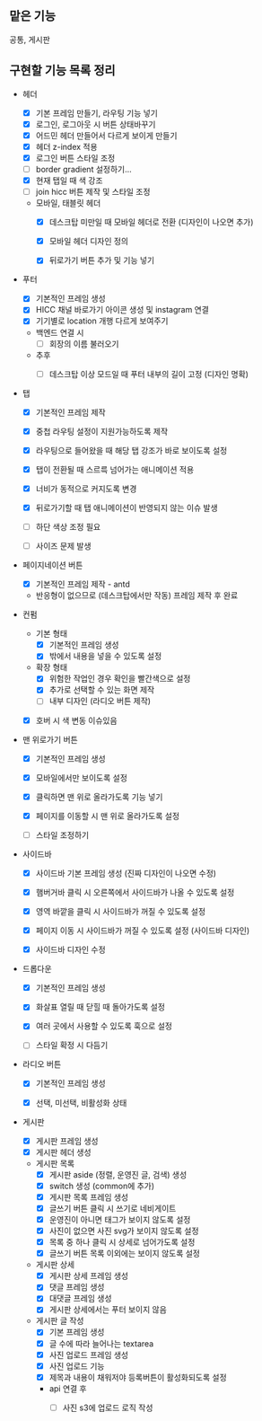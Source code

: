 ## 맡은 기능
공통, 게시판

## 구현할 기능 목록 정리

- 헤더
  - [x] 기본 프레임 만들기, 라우팅 기능 넣기
  - [x] 로그인, 로그아웃 시 버튼 상태바꾸기
  - [x] 어드민 헤더 만들어서 다르게 보이게 만들기
  - [x] 헤더 z-index 적용
  - [x] 로그인 버튼 스타일 조정
  - [ ] border gradient 설정하기...
  - [x] 현재 탭일 때 색 강조
  - [ ] join hicc 버튼 제작 및 스타일 조정
  
  - 모바일, 태블릿 헤더
    - [x] 데스크탑 미만일 때 모바일 헤더로 전환 (디자인이 나오면 추가)
    - [x] 모바일 헤더 디자인 정의
    - [x] 뒤로가기 버튼 추가 및 기능 넣기


- 푸터
  - [x] 기본적인 프레임 생성
  - [x] HICC 채널 바로가기 아이콘 생성 및 instagram 연결
  - [x] 기기별로 location 개행 다르게 보여주기
  
  - 백엔드 연결 시
    - [ ] 회장의 이름 불러오기

  - 추후
    - [ ] 데스크탑 이상 모드일 때 푸터 내부의 길이 고정 (디자인 명확)


- 탭
  - [x] 기본적인 프레임 제작
  - [x] 중첩 라우팅 설정이 지원가능하도록 제작
  - [x] 라우팅으로 들어왔을 때 해당 탭 강조가 바로 보이도록 설정
  - [x] 탭이 전환될 때 스르륵 넘어가는 애니메이션 적용
  - [x] 너비가 동적으로 커지도록 변경
  - [x] 뒤로가기할 때 탭 애니메이션이 반영되지 않는 이슈 발생
  - [ ] 하단 색상 조정 필요
  - [ ] 사이즈 문제 발생


- 페이지네이션 버튼
  - [x] 기본적인 프레임 제작 - antd
  - 반응형이 없으므로 (데스크탑에서만 작동) 프레임 제작 후 완료


- 컨펌
  - 기본 형태
    - [x] 기본적인 프레임 생성
    - [x] 밖에서 내용을 넣을 수 있도록 설정

  - 확장 형태
    - [x] 위험한 작업인 경우 확인을 빨간색으로 설정
    - [x] 추가로 선택할 수 있는 화면 제작
    - [ ] 내부 디자인 (라디오 버튼 제작)
  
  - [x] 호버 시 색 변동 이슈있음


- 맨 위로가기 버튼
  - [x] 기본적인 프레임 생성
  - [x] 모바일에서만 보이도록 설정
  - [x] 클릭하면 맨 위로 올라가도록 기능 넣기
  
  - [x] 페이지를 이동할 시 맨 위로 올라가도록 설정
  - [ ] 스타일 조정하기


- 사이드바
  - [x] 사이드바 기본 프레임 생성 (진짜 디자인이 나오면 수정)
  - [x] 햄버거바 클릭 시 오른쪽에서 사이드바가 나올 수 있도록 설정
  - [x] 영역 바깥을 클릭 시 사이드바가 꺼질 수 있도록 설정
  - [x] 페이지 이동 시 사이드바가 꺼질 수 있도록 설정 (사이드바 디자인)
  - [x] 사이드바 디자인 수정


- 드롭다운
  - [x] 기본적인 프레임 생성
  - [x] 화살표 열릴 때 닫힐 때 돌아가도록 설정
  - [x] 여러 곳에서 사용할 수 있도록 훅으로 설정
  - [ ] 스타일 확정 시 다듬기


- 라디오 버튼
  - [x] 기본적인 프레임 생성
  - [x] 선택, 미선택, 비활성화 상태


- 게시판
   - [x] 게시판 프레임 생성
   - [x] 게시판 헤더 생성

    - 게시판 목록
      - [x] 게시판 aside (정렬, 운영진 글, 검색) 생성
      - [x] switch 생성 (common에 추가)
      - [x] 게시판 목록 프레임 생성
      - [x] 글쓰기 버튼 클릭 시 쓰기로 네비게이트
      - [x] 운영진이 아니면 태그가 보이지 않도록 설정
      - [x] 사진이 없으면 사진 svg가 보이지 않도록 설정
      - [x] 목록 중 하나 클릭 시 상세로 넘어가도록 설정
      - [x] 글쓰기 버튼 목록 이외에는 보이지 않도록 설정

    - 게시판 상세
      - [x] 게시판 상세 프레임 생성
      - [x] 댓글 프레임 생성
      - [x] 대댓글 프레임 생성
      - [x] 게시판 상세에서는 푸터 보이지 않음

    - 게시판 글 작성
      - [x] 기본 프레임 생성
      - [x] 글 수에 따라 늘어나는 textarea
      - [x] 사진 업로드 프레임 생성
      - [x] 사진 업로드 기능
      - [x] 제목과 내용이 채워저야 등록버튼이 활성화되도록 설정
      
      - api 연결 후
        - [ ] 사진 s3에 업로드 로직 작성

